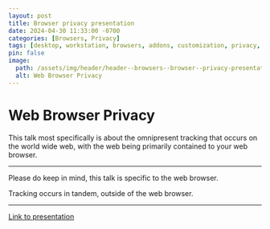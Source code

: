 ```yaml
---
layout: post
title: Browser privacy presentation
date: 2024-04-30 11:33:00 -0700
categories: [Browsers, Privacy]
tags: [desktop, workstation, browsers, addons, customization, privacy, firefox, brave, security, techtip]
pin: false
image:
  path: /assets/img/header/header--browsers--browser--privacy-presentation.jpg
  alt: Web Browser Privacy
---
```


# Web Browser Privacy

This talk most specifically is about the omnipresent tracking that occurs on the world wide web, with the web being primarily contained to your web browser.


* * *

Please do keep in mind, this talk is specific to the web browser. 

Tracking occurs in tandem, outside of the web browser. 


* * *


[Link to presentation](/assets/html/sample.html)


